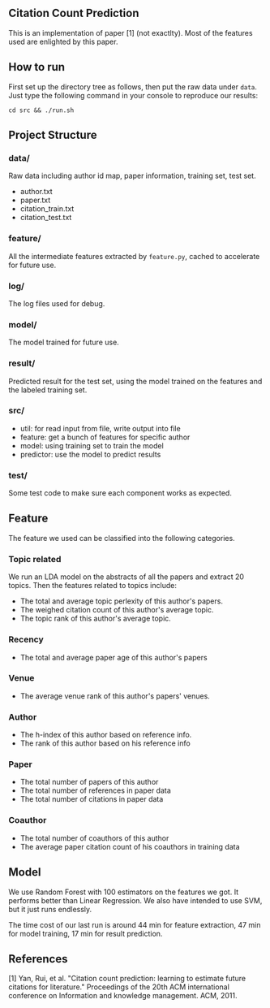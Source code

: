 ## Citation Count Prediction

This is an implementation of paper [1]  (not exactlty).
Most of the features used are enlighted by this paper.

## How to run

First set up the directory tree as follows, then put the raw data under `data`.
Just type the following command in your console to reproduce our results:

```
cd src && ./run.sh
```

## Project Structure

### data/

Raw data including author id map, paper information, training set, test set.

* author.txt
* paper.txt
* citation_train.txt
* citation_test.txt

### feature/

All the intermediate features extracted by `feature.py`, cached to accelerate for future use.

### log/

The log files used for debug.

### model/

The model trained for future use.

### result/

Predicted result for the test set, using the model trained on the features and the labeled training set.

### src/

* util: for read input from file, write output into file
* feature: get a bunch of features for specific author
* model: using training set to train the model
* predictor: use the model to predict results

### test/

Some test code to make sure each component works as expected.

## Feature

The feature we used can be classified into the following categories.

### Topic related

We run an LDA model on the abstracts of all the papers and extract 20 topics. Then the features related to topics include:

* The total and average topic perlexity of this author's papers.
* The weighed citation count of this author's average topic.
* The topic rank of this author's average topic.

### Recency

* The total and average paper age of this author's papers

### Venue

* The average venue rank of this author's papers' venues.

### Author

* The h-index of this author based on reference info.
* The rank of this author based on his reference info

### Paper

* The total number of papers of this author
* The total number of references in paper data
* The total number of citations in paper data

### Coauthor

* The total number of coauthors of this author
* The average paper citation count of his coauthors in training data

## Model

We use Random Forest with 100 estimators on the features we got. It performs better than Linear Regression. We also have intended to use SVM, but it just runs endlessly.

The time cost of our last run is around 44 min for feature extraction, 47 min for model training, 17 min for result prediction.

## References

[1] Yan, Rui, et al. "Citation count prediction: learning to estimate future citations for literature." Proceedings of the 20th ACM international conference on Information and knowledge management. ACM, 2011.
